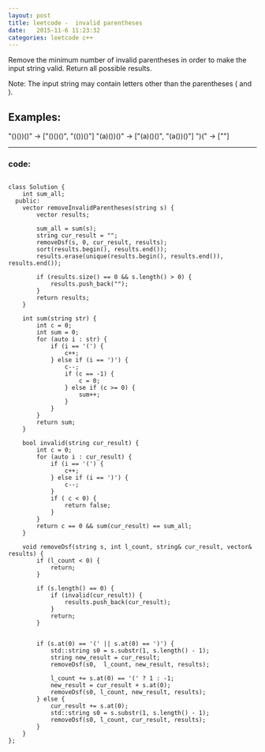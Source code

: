 ```yaml
---
layout: post
title: leetcode -  invalid parentheses
date:   2015-11-6 11:23:32
categories: leetcode c++
---
```


Remove the minimum number of invalid parentheses in order to make the input string valid. Return all possible results.

Note: The input string may contain letters other than the parentheses ( and ).

Examples:
---
"()())()" -> ["()()()", "(())()"]
"(a)())()" -> ["(a)()()", "(a())()"]
")(" -> [""]

---

### code:
<pre><code>
class Solution {
    int sum_all;
  public:
    vector<string> removeInvalidParentheses(string s) {
        vector<string> results;

        sum_all = sum(s);
        string cur_result = "";
        removeDsf(s, 0, cur_result, results);
        sort(results.begin(), results.end());
        results.erase(unique(results.begin(), results.end()), results.end());

        if (results.size() == 0 && s.length() > 0) {
            results.push_back("");
        }
        return results;
    }

    int sum(string str) {
        int c = 0;
        int sum = 0;
        for (auto i : str) {
            if (i == '(') {
                c++;
            } else if (i == ')') {
                c--;
                if (c == -1) {
                    c = 0;
                } else if (c >= 0) {
                    sum++;
                }
            }
        }
        return sum;
    }

    bool invalid(string cur_result) {
        int c = 0;
        for (auto i : cur_result) {
            if (i == '(') {
                c++;
            } else if (i == ')') {
                c--;
            }
            if ( c < 0) {
                return false;
            }
        }
        return c == 0 && sum(cur_result) == sum_all;
    }

    void removeDsf(string s, int l_count, string& cur_result, vector<string>& results) {
        if (l_count < 0) {
            return;
        }

        if (s.length() == 0) {
            if (invalid(cur_result)) {
                results.push_back(cur_result);
            }
            return;
        }
        

        if (s.at(0) == '(' || s.at(0) == ')') {
            std::string s0 = s.substr(1, s.length() - 1);
            string new_result = cur_result;
            removeDsf(s0,  l_count, new_result, results);

            l_count += s.at(0) == '(' ? 1 : -1;
            new_result = cur_result + s.at(0);
            removeDsf(s0, l_count, new_result, results);
        } else {
            cur_result += s.at(0);
            std::string s0 = s.substr(1, s.length() - 1);
            removeDsf(s0, l_count, cur_result, results);
        }
    }
};
</code></pre>